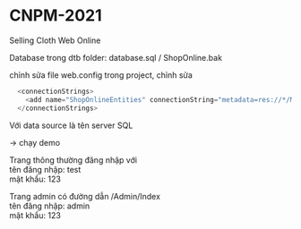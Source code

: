 # CNPM-2021
Selling Cloth Web Online <br />

Database trong dtb folder: database.sql / ShopOnline.bak 

chỉnh sửa file web.config trong project, chỉnh sửa
```c sharp
  <connectionStrings>
    <add name="ShopOnlineEntities" connectionString="metadata=res://*/Models.Model1.csdl|res://*/Models.Model1.ssdl|res://*/Models.Model1.msl;provider=System.Data.SqlClient;provider connection string=&quot;data source=DESKTOP-5HMSITJ\SQLEXPRESS;initial catalog=ShopOnline;integrated security=True;MultipleActiveResultSets=True;App=EntityFramework&quot;" providerName="System.Data.EntityClient" />
  </connectionStrings>
```

Với data source là tên server SQL 

-> chạy demo

Trang thông thường đăng nhập với <br />
	tên đăng nhập: test <br />
	mật khẩu: 123

Trang admin có đường dẫn /Admin/Index <br />
	tên đăng nhập: admin <br />
	mật khẩu: 123
  
